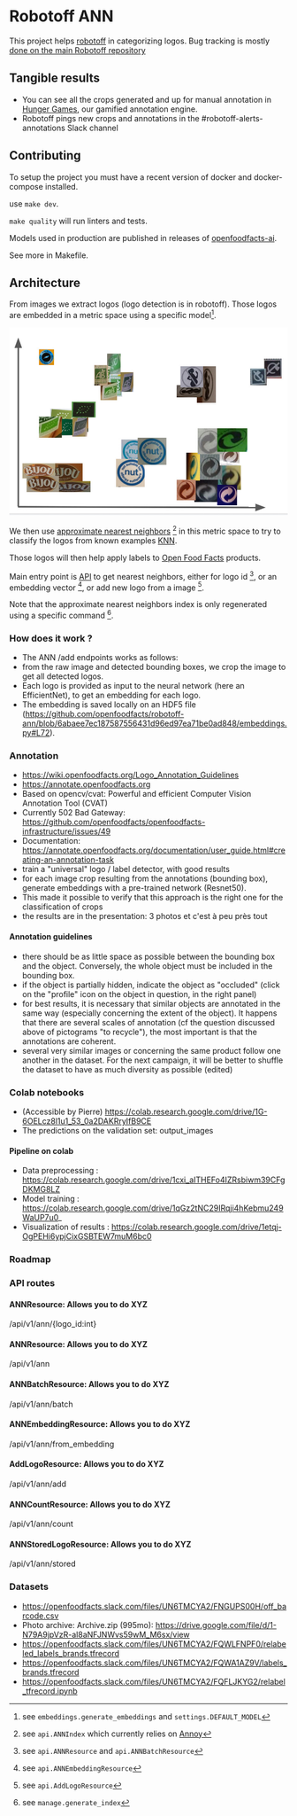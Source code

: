 # Robotoff ANN

This project helps [robotoff](https://github.com/openfoodfacts/robotoff) in categorizing logos. Bug tracking is mostly [done on the main Robotoff repository](https://github.com/openfoodfacts/robotoff/issues/596)
## Tangible results
* You can see all the crops generated and up for manual annotation in [Hunger Games](https://hunger.openfoodfacts.org/logos), our gamified annotation engine.
* Robotoff pings new crops and annotations in the #robotoff-alerts-annotations Slack channel

## Contributing

To setup the project you must have a recent version of docker and docker-compose installed.

use `make dev`.

`make quality` will run linters and tests.

Models used in production are published in releases of [openfoodfacts-ai](https://github.com/openfoodfacts/openfoodfacts-ai/).

See more in Makefile.

## Architecture

From images we extract logos (logo detection is in robotoff).
Those logos are embedded in a metric space using a specific model[^embedding].

![Artist view of logo embeddings](./docs/logos-embedding.jpg)

We then use [approximate nearest neighbors](https://en.wikipedia.org/wiki/Nearest_neighbor_search#Approximate_nearest_neighbor) [^ann_index]
in this metric space
to try to classify the logos from known examples [KNN](https://en.wikipedia.org/wiki/K-nearest_neighbors_algorithm).

Those logos will then
help apply labels to [Open Food Facts](https://world.openfoodfacts.org) products.

Main entry point is [API](./api.py) to get nearest neighbors,
either for logo id [^nn_id], or an embedding vector [^nn_embedding], or add new logo from a image [^add_logo].

Note that the approximate nearest neighbors index is only regenerated using a specific command [^index_regenerate].


[^embedding]: see `embeddings.generate_embeddings`
and `settings.DEFAULT_MODEL`

[^ann_index]: see `api.ANNIndex` which currently relies on [Annoy](https://github.com/spotify/annoy/)

[^nn_id]: see `api.ANNResource` and `api.ANNBatchResource`

[^nn_embedding]: see `api.ANNEmbeddingResource`

[^add_logo]: see `api.AddLogoResource`

[^index_regenerate]: see `manage.generate_index`


### How does it work ?

* The ANN /add endpoints works as follows:
* from the raw image and detected bounding boxes, we crop the image to get all detected logos.
* Each logo is provided as input to the neural network (here an EfficientNet), to get an embedding for each logo.
* The embedding is saved locally on an HDF5 file (https://github.com/openfoodfacts/robotoff-ann/blob/6abaee7ec187587556431d96ed97ea71be0ad848/embeddings.py#L72).


### Annotation
* https://wiki.openfoodfacts.org/Logo_Annotation_Guidelines 
* https://annotate.openfoodfacts.org 
* Based on opencv/cvat: Powerful and efficient Computer Vision Annotation Tool (CVAT)  
* Currently 502 Bad Gateway: https://github.com/openfoodfacts/openfoodfacts-infrastructure/issues/49 
* Documentation: https://annotate.openfoodfacts.org/documentation/user_guide.html#creating-an-annotation-task 
* train a "universal" logo / label detector, with good results
* for each image crop resulting from the annotations (bounding box), generate embeddings with a pre-trained network (Resnet50). 
* This made it possible to verify that this approach is the right one for the classification of crops
* the results are in the presentation: 3 photos et c'est à peu près tout

#### Annotation guidelines
* there should be as little space as possible between the bounding box and the object. Conversely, the whole object must be included in the bounding box.
* if the object is partially hidden, indicate the object as "occluded" (click on the "profile" icon on the object in question, in the right panel)
* for best results, it is necessary that similar objects are annotated in the same way (especially concerning the extent of the object). It happens that there are several scales of annotation (cf the question discussed above of pictograms "to recycle"), the most important is that the annotations are coherent.
* several very similar images or concerning the same product follow one another in the dataset. For the next campaign, it will be better to shuffle the dataset to have as much diversity as possible (edited)


### Colab notebooks
* (Accessible by Pierre) https://colab.research.google.com/drive/1G-6OELcz8l1u1_53_0a2DAKRryIfB9CE 
* The predictions on the validation set: output_images
#### Pipeline on colab
* Data preprocessing : https://colab.research.google.com/drive/1cxi_aITHEFo4IZRsbiwm39CFgDKMG8LZ
* Model training : https://colab.research.google.com/drive/1qGz2tNC29IRqji4hKebmu249WaUP7u0_
* Visualization of results : https://colab.research.google.com/drive/1etqj-OgPEHi6ypjCixGSBTEW7muM6bc0

### Roadmap

### API routes
#### ANNResource: Allows you to do XYZ
/api/v1/ann/{logo_id:int}
#### ANNResource: Allows you to do XYZ
/api/v1/ann
#### ANNBatchResource: Allows you to do XYZ
/api/v1/ann/batch
#### ANNEmbeddingResource: Allows you to do XYZ
/api/v1/ann/from_embedding
#### AddLogoResource: Allows you to do XYZ
/api/v1/ann/add
#### ANNCountResource: Allows you to do XYZ
/api/v1/ann/count
#### ANNStoredLogoResource: Allows you to do XYZ
/api/v1/ann/stored

### Datasets

* https://openfoodfacts.slack.com/files/UN6TMCYA2/FNGUPS00H/off_barcode.csv 
* Photo archive: Archive.zip (995mo): https://drive.google.com/file/d/1-N79A9jpVzR-al8aNFJNWvs59wM_M6sx/view
* https://openfoodfacts.slack.com/files/UN6TMCYA2/FQWLFNPF0/relabeled_labels_brands.tfrecord 
* https://openfoodfacts.slack.com/files/UN6TMCYA2/FQWA1AZ9V/labels_brands.tfrecord 
* https://openfoodfacts.slack.com/files/UN6TMCYA2/FQFLJKYG2/relabel_tfrecord.ipynb 
